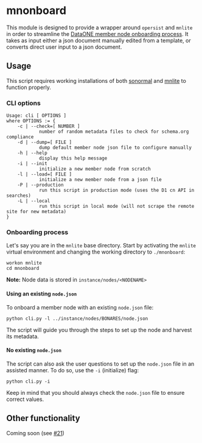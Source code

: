 # mnonboard

This module is designed to provide a wrapper around `opersist` and `mnlite` in order to streamline the [DataONE member node onboarding process](https://github.com/DataONEorg/mnlite/blob/feature/onboarding/docs/operation.md).
It takes as input either a json document manually edited from a template, or converts direct user input to a json document.

## Usage

This script requires working installations of both [sonormal](https://github.com/datadavev/sonormal) and [mnlite](https://github.com/DataONEorg/mnlite) to function properly.

### CLI options

```
Usage: cli [ OPTIONS ]
where OPTIONS := {
    -c | --check=[ NUMBER ]
            number of random metadata files to check for schema.org compliance
    -d | --dump=[ FILE ]
            dump default member node json file to configure manually
    -h | --help
            display this help message
    -i | --init
            initialize a new member node from scratch
    -l | --load=[ FILE ]
            initialize a new member node from a json file
    -P | --production
            run this script in production mode (uses the D1 cn API in searches)
    -L | --local
            run this script in local mode (will not scrape the remote site for new metadata)
}
```

### Onboarding process

Let's say you are in the `mnlite` base directory.
Start by activating the `mnlite` virtual environment and changing the working directory to `./mnonboard`:

```
workon mnlite
cd mnonboard
```

**Note:** Node data is stored in `instance/nodes/<NODENAME>`

#### Using an existing `node.json`

To onboard a member node with an existing `node.json` file:

```
python cli.py -l ../instance/nodes/BONARES/node.json
```

The script will guide you through the steps to set up the node and harvest its metadata.

#### No existing `node.json`

The script can also ask the user questions to set up the `node.json` file in an assisted manner. To do so, use the `-i` (initialize) flag:

```
python cli.py -i
```

Keep in mind that you should always check the `node.json` file to ensure correct values.

## Other functionality

Coming soon (see [#21](https://github.com/DataONEorg/mnlite/issues/21))
